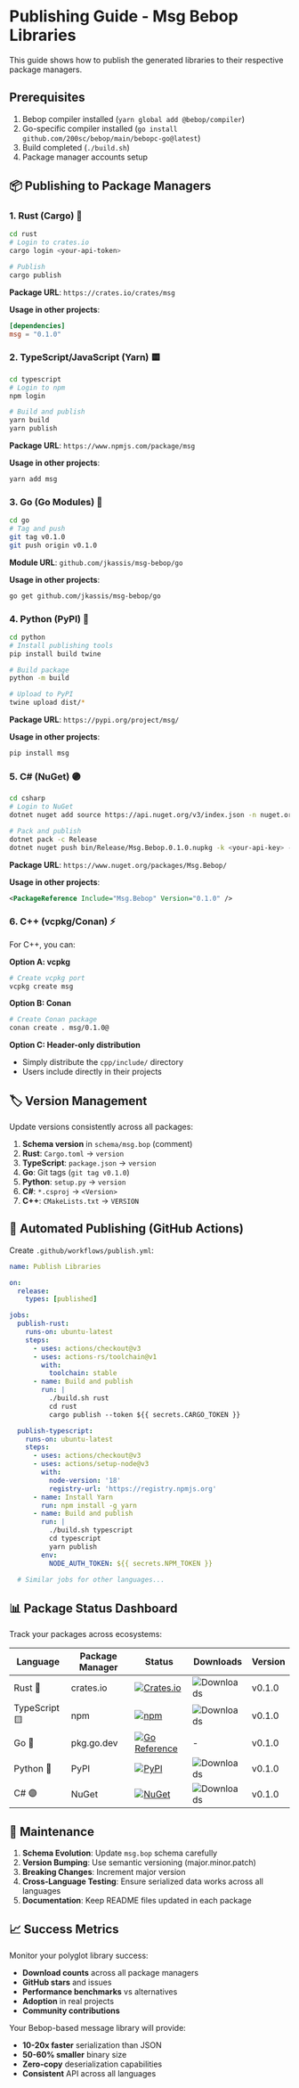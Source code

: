 # Publishing Guide - Msg Bebop Libraries

This guide shows how to publish the generated libraries to their respective package managers.

## Prerequisites

1. Bebop compiler installed (`yarn global add @bebop/compiler`)
2. Go-specific compiler installed (`go install github.com/200sc/bebop/main/bebopc-go@latest`)
3. Build completed (`./build.sh`)
4. Package manager accounts setup

## 📦 Publishing to Package Managers

### 1. Rust (Cargo) 🦀

```bash
cd rust
# Login to crates.io
cargo login <your-api-token>

# Publish
cargo publish
```

**Package URL**: `https://crates.io/crates/msg`

**Usage in other projects**:
```toml
[dependencies]
msg = "0.1.0"
```

### 2. TypeScript/JavaScript (Yarn) 🟨

```bash
cd typescript
# Login to npm
npm login

# Build and publish
yarn build
yarn publish
```

**Package URL**: `https://www.npmjs.com/package/msg`

**Usage in other projects**:
```bash
yarn add msg
```

### 3. Go (Go Modules) 🐹

```bash
cd go
# Tag and push
git tag v0.1.0
git push origin v0.1.0
```

**Module URL**: `github.com/jkassis/msg-bebop/go`

**Usage in other projects**:
```bash
go get github.com/jkassis/msg-bebop/go
```

### 4. Python (PyPI) 🐍

```bash
cd python
# Install publishing tools
pip install build twine

# Build package
python -m build

# Upload to PyPI
twine upload dist/*
```

**Package URL**: `https://pypi.org/project/msg/`

**Usage in other projects**:
```bash
pip install msg
```

### 5. C# (NuGet) 🟣

```bash
cd csharp
# Login to NuGet
dotnet nuget add source https://api.nuget.org/v3/index.json -n nuget.org

# Pack and publish
dotnet pack -c Release
dotnet nuget push bin/Release/Msg.Bebop.0.1.0.nupkg -k <your-api-key> -s https://api.nuget.org/v3/index.json
```

**Package URL**: `https://www.nuget.org/packages/Msg.Bebop/`

**Usage in other projects**:
```xml
<PackageReference Include="Msg.Bebop" Version="0.1.0" />
```

### 6. C++ (vcpkg/Conan) ⚡

For C++, you can:

**Option A: vcpkg**
```bash
# Create vcpkg port
vcpkg create msg
```

**Option B: Conan**
```bash
# Create Conan package
conan create . msg/0.1.0@
```

**Option C: Header-only distribution**
- Simply distribute the `cpp/include/` directory
- Users include directly in their projects

## 🏷️ Version Management

Update versions consistently across all packages:

1. **Schema version** in `schema/msg.bop` (comment)
2. **Rust**: `Cargo.toml` → `version`
3. **TypeScript**: `package.json` → `version`  
4. **Go**: Git tags (`git tag v0.1.0`)
5. **Python**: `setup.py` → `version`
6. **C#**: `*.csproj` → `<Version>`
7. **C++**: `CMakeLists.txt` → `VERSION`

## 🤖 Automated Publishing (GitHub Actions)

Create `.github/workflows/publish.yml`:

```yaml
name: Publish Libraries

on:
  release:
    types: [published]

jobs:
  publish-rust:
    runs-on: ubuntu-latest
    steps:
      - uses: actions/checkout@v3
      - uses: actions-rs/toolchain@v1
        with:
          toolchain: stable
      - name: Build and publish
        run: |
          ./build.sh rust
          cd rust
          cargo publish --token ${{ secrets.CARGO_TOKEN }}

  publish-typescript:
    runs-on: ubuntu-latest
    steps:
      - uses: actions/checkout@v3
      - uses: actions/setup-node@v3
        with:
          node-version: '18'
          registry-url: 'https://registry.npmjs.org'
      - name: Install Yarn
        run: npm install -g yarn
      - name: Build and publish
        run: |
          ./build.sh typescript
          cd typescript
          yarn publish
        env:
          NODE_AUTH_TOKEN: ${{ secrets.NPM_TOKEN }}

  # Similar jobs for other languages...
```

## 📊 Package Status Dashboard

Track your packages across ecosystems:

| Language | Package Manager | Status | Downloads | Version |
|----------|----------------|--------|-----------|---------|
| Rust 🦀 | crates.io | [![Crates.io](https://img.shields.io/crates/v/msg.svg)](https://crates.io/crates/msg) | ![Downloads](https://img.shields.io/crates/d/msg.svg) | v0.1.0 |
| TypeScript 🟨 | npm | [![npm](https://img.shields.io/npm/v/msg.svg)](https://www.npmjs.com/package/msg) | ![Downloads](https://img.shields.io/npm/dm/msg.svg) | v0.1.0 |
| Go 🐹 | pkg.go.dev | [![Go Reference](https://pkg.go.dev/badge/github.com/youruser/msg/go.svg)](https://pkg.go.dev/github.com/youruser/msg/go) | - | v0.1.0 |
| Python 🐍 | PyPI | [![PyPI](https://img.shields.io/pypi/v/msg.svg)](https://pypi.org/project/msg/) | ![Downloads](https://img.shields.io/pypi/dm/msg.svg) | v0.1.0 |
| C# 🟣 | NuGet | [![NuGet](https://img.shields.io/nuget/v/Msg.Bebop.svg)](https://www.nuget.org/packages/Msg.Bebop/) | ![Downloads](https://img.shields.io/nuget/dt/Msg.Bebop.svg) | v0.1.0 |

## 🔄 Maintenance

1. **Schema Evolution**: Update `msg.bop` schema carefully
2. **Version Bumping**: Use semantic versioning (major.minor.patch)
3. **Breaking Changes**: Increment major version
4. **Cross-Language Testing**: Ensure serialized data works across all languages
5. **Documentation**: Keep README files updated in each package

## 📈 Success Metrics

Monitor your polyglot library success:

- **Download counts** across all package managers
- **GitHub stars** and issues
- **Performance benchmarks** vs alternatives
- **Adoption** in real projects
- **Community contributions**

Your Bebop-based message library will provide:
- **10-20x faster** serialization than JSON
- **50-60% smaller** binary size
- **Zero-copy** deserialization capabilities  
- **Consistent** API across all languages
